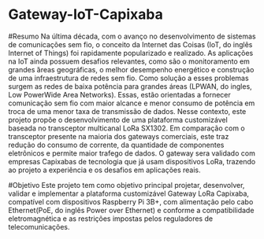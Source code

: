 # Gateway-IoT-Capixaba

#Resumo
Na última década, com o avanço no desenvolvimento de sistemas de comunicações sem fio, o conceito da Internet das Coisas (IoT, do inglês Internet of Things) foi rapidamente popularizado e realizado.  As aplicações na IoT ainda possuem  desafios  relevantes,  como  são o monitoramento em grandes ́áreas geográficas, o melhor desempenho energético e construção de uma infraestrutura  de  redes  sem  fio.   Como  solução  a  esses  problemas  surgem  as redes de baixa potência para grandes áreas (LPWAN, do ingles, Low PowerWide Area Networks).  Essas, estão orientadas a fornecer comunicação sem fio com maior alcance e menor consumo de potência em troca de uma menor  taxa  de  transmissão  de  dados.   Nesse  contexto,  este  projeto  propõe  o desenvolvimento  de  uma  plataforma  customizável  baseada  no  transceptor multicanal  LoRa  SX1302.   Em  comparação  com  o  transceptor  presente  na maioria dos gateways comerciais, este traz redução do consumo de corrente, da quantidade de componentes eletrônicos e permite maior trafego de dados. O gateway sera validado com empresas Capixabas de tecnologia que já usam dispositivos LoRa, trazendo ao projeto a experiência e os desafios em aplicações reais.

#Objetivo
Este projeto tem como objetivo principal projetar, desenvolver, validar e implementar a plataforma customizável Gateway LoRa Capixaba, compatível com  dispositivos Raspberry  Pi  3B+,  com  alimentação  pelo  cabo  Ethernet(PoE, do inglês Power over Ethernet) e conforme a compatibilidade eletromagnética e as restrições impostas pelos reguladores de telecomunicações.

